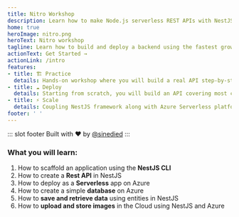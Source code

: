 ```yaml
---
title: Nitro Workshop
description: Learn how to make Node.js serverless REST APIs with NestJS and Azure
home: true
heroImage: nitro.png
heroText: Nitro workshop
tagline: Learn how to build and deploy a backend using the fastest growing Node.js framework, NestJS.
actionText: Get Started →
actionLink: /intro
features:
- title: 🏗 Practice
  details: Hands-on workshop where you will build a real API step-by-step, with pro tips along the way.
- title: ☁️ Deploy
  details: Starting from scratch, you will build an API covering most common use cases, up to its deployment in the cloud.
- title: ⚡ Scale
  details: Coupling NestJS framework along with Azure Serverless platform, learn how to build apps that can scale to millions.
footer: ' '
---
```

::: slot footer
<social-share />
Built with ❤️ by [@sinedied](https://twitter.com/sinedied)
:::


### What you will learn:

1. How to scaffold an application using the **NestJS CLI**
2. How to create a **Rest API** in NestJS
3. How to deploy as a **Serverless** app on Azure
4. How to create a simple **database** on Azure
5. How to **save and retrieve data** using entities in NestJS
6. How to **upload and store images** in the Cloud using NestJS and Azure
